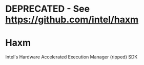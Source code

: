 # DEPRECATED - See https://github.com/intel/haxm

# Haxm
Intel's Hardware Accelerated Execution Manager (ripped) SDK
